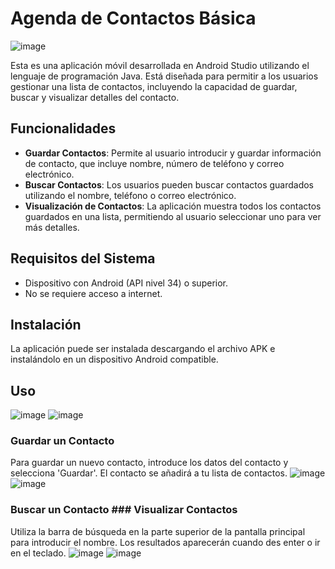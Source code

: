 # Agenda de Contactos Básica
![image](https://github.com/VivianaCuaspa/project_contact_book/assets/119900830/3a7bf6c2-9f52-411a-b7fc-b991ecb7c840)

Esta es una aplicación móvil desarrollada en Android Studio utilizando el lenguaje de programación Java. Está diseñada para permitir a los usuarios gestionar una lista de contactos, incluyendo la capacidad de guardar, buscar y visualizar detalles del contacto.

## Funcionalidades

- **Guardar Contactos**: Permite al usuario introducir y guardar información de contacto, que incluye nombre, número de teléfono y correo electrónico.
- **Buscar Contactos**: Los usuarios pueden buscar contactos guardados utilizando el nombre, teléfono o correo electrónico.
- **Visualización de Contactos**: La aplicación muestra todos los contactos guardados en una lista, permitiendo al usuario seleccionar uno para ver más detalles.

## Requisitos del Sistema

- Dispositivo con Android (API nivel 34) o superior.
- No se requiere acceso a internet.

## Instalación

La aplicación puede ser instalada descargando el archivo APK e instalándolo en un dispositivo Android compatible. 

## Uso
![image](https://github.com/VivianaCuaspa/project_contact_book/assets/119900830/9efec0b2-43d9-4e87-8726-004ed3d0dd5a)
![image](https://github.com/VivianaCuaspa/project_contact_book/assets/119900830/fd695789-43a8-45ca-867d-d51bbbdf78e2)


### Guardar un Contacto
Para guardar un nuevo contacto, introduce los datos del contacto y selecciona 'Guardar'. El contacto se añadirá a tu lista de contactos.
![image](https://github.com/VivianaCuaspa/project_contact_book/assets/119900830/2717ae24-6aa5-45d6-896c-d57d25771b1f)
![image](https://github.com/VivianaCuaspa/project_contact_book/assets/119900830/8147b118-ca2f-4bae-889a-b2752a61fb75)

### Buscar un Contacto ### Visualizar Contactos
Utiliza la barra de búsqueda en la parte superior de la pantalla principal para introducir el nombre. Los resultados aparecerán cuando des enter o ir en el teclado.
![image](https://github.com/VivianaCuaspa/project_contact_book/assets/119900830/7cc76b3b-60a1-4f02-803e-93bb9130adc4)
![image](https://github.com/VivianaCuaspa/project_contact_book/assets/119900830/ece620bb-bfbb-4ff1-bd14-e6cc505073a6)

